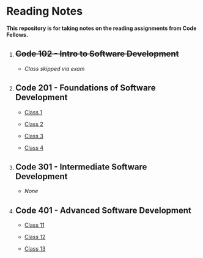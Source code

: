 # Reading Notes

**This repository is for taking notes on the reading assignments from Code Fellows.**

1. ## ~~Code 102 - Intro to Software Development~~

   - *Class skipped via exam*

2. ## Code 201 - Foundations of Software Development

   - [Class 1](./201/class-01.md)

   - [Class 2](./201/class-02.md)

   - [Class 3](./201/class-03.md)

   - [Class 4](./201/class-04.md)

3. ## Code 301 - Intermediate Software Development

   - *None*

4. ## Code 401 - Advanced Software Development

   - [Class 11](./401/class-11.md)

   - [Class 12](./401/class-12.md)

   - [Class 13](./401/class-13.md)
